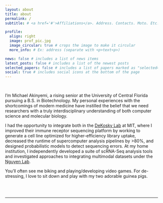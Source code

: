 ```yaml
---
layout: about
title: about
permalink: /
subtitle: # <a href='#'>Affiliations</a>. Address. Contacts. Moto. Etc.

profile:
  align: right
  image: prof_pic.jpg
  image_circular: true # crops the image to make it circular
  more_info: # Ex: address (separate with <p>text<p>)

news: false # includes a list of news items
latest_posts: false # includes a list of the newest posts
selected_papers: false # includes a list of papers marked as "selected={true}"
social: true # includes social icons at the bottom of the page
---
```


<br>

I’m Michael Akinyemi, a rising senior at the University of Central Florida pursuing a B.S. in Biotechnology. My personal experiences with the shortcomings of modern medicine have instilled the belief that we need researchers with a truly interdisciplinary understanding of both computer science and molecular biology.

I had the opportunity to integrate both in the [DeKosky Lab](/projects/dekosky_lab/) at MIT, where I improved their immune receptor sequencing platform by working to generate a cell line optimized for higher-efficiency library uptake, decreased the runtime of supercomputer analysis pipelines by >80%, and designed probabilistic models to detect sequencing errors. At my home institution, I independently developed a suite of scRNA-Seq analysis tools and investigated approaches to integrating multimodal datasets under the [Nguyen Lab](/projects/nguyen_lab/).

You’ll often see me biking and playing/developing video games. For de-stressing, I love to sit down and play with my two adorable guinea pigs.

<br><br>

<hr>
